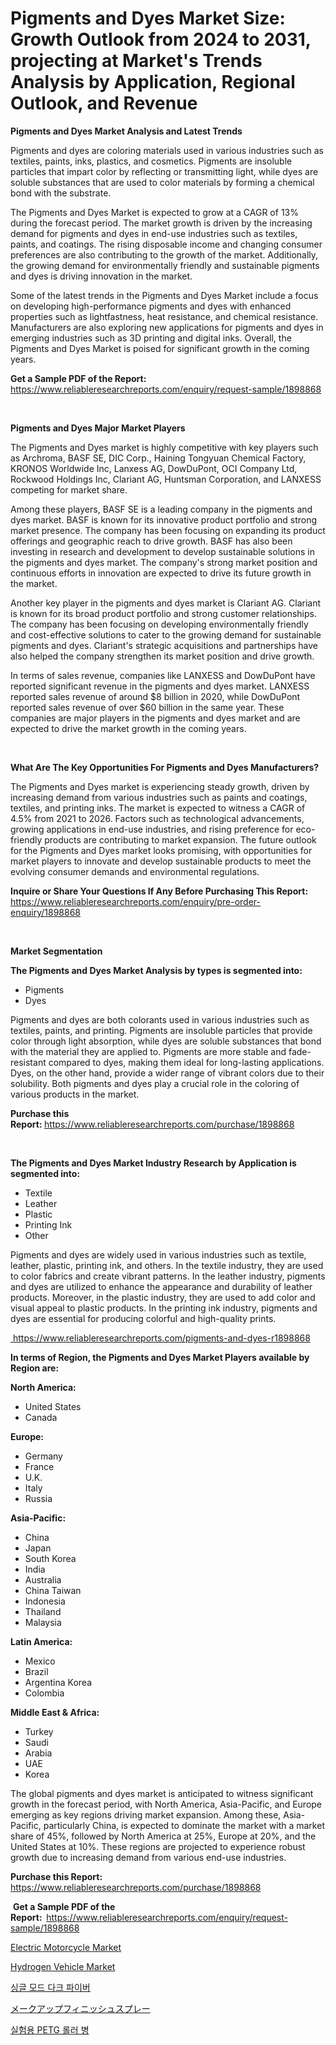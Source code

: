 <p><h1>Pigments and Dyes Market Size: Growth Outlook from 2024 to 2031, projecting at Market's Trends Analysis by Application, Regional Outlook, and Revenue</h1></p><p><strong>Pigments and Dyes Market Analysis and Latest Trends</strong></p>
<p><p>Pigments and dyes are coloring materials used in various industries such as textiles, paints, inks, plastics, and cosmetics. Pigments are insoluble particles that impart color by reflecting or transmitting light, while dyes are soluble substances that are used to color materials by forming a chemical bond with the substrate.</p><p>The Pigments and Dyes Market is expected to grow at a CAGR of 13% during the forecast period. The market growth is driven by the increasing demand for pigments and dyes in end-use industries such as textiles, paints, and coatings. The rising disposable income and changing consumer preferences are also contributing to the growth of the market. Additionally, the growing demand for environmentally friendly and sustainable pigments and dyes is driving innovation in the market.</p><p>Some of the latest trends in the Pigments and Dyes Market include a focus on developing high-performance pigments and dyes with enhanced properties such as lightfastness, heat resistance, and chemical resistance. Manufacturers are also exploring new applications for pigments and dyes in emerging industries such as 3D printing and digital inks. Overall, the Pigments and Dyes Market is poised for significant growth in the coming years.</p></p>
<p><strong>Get a Sample PDF of the Report:&nbsp;</strong> <a href="https://www.reliableresearchreports.com/enquiry/request-sample/1898868">https://www.reliableresearchreports.com/enquiry/request-sample/1898868</a></p>
<p>&nbsp;</p>
<p><strong>Pigments and Dyes Major Market Players</strong></p>
<p><p>The Pigments and Dyes market is highly competitive with key players such as Archroma, BASF SE, DIC Corp., Haining Tongyuan Chemical Factory, KRONOS Worldwide Inc, Lanxess AG, DowDuPont, OCI Company Ltd, Rockwood Holdings Inc, Clariant AG, Huntsman Corporation, and LANXESS competing for market share.</p><p>Among these players, BASF SE is a leading company in the pigments and dyes market. BASF is known for its innovative product portfolio and strong market presence. The company has been focusing on expanding its product offerings and geographic reach to drive growth. BASF has also been investing in research and development to develop sustainable solutions in the pigments and dyes market. The company's strong market position and continuous efforts in innovation are expected to drive its future growth in the market.</p><p>Another key player in the pigments and dyes market is Clariant AG. Clariant is known for its broad product portfolio and strong customer relationships. The company has been focusing on developing environmentally friendly and cost-effective solutions to cater to the growing demand for sustainable pigments and dyes. Clariant's strategic acquisitions and partnerships have also helped the company strengthen its market position and drive growth.</p><p>In terms of sales revenue, companies like LANXESS and DowDuPont have reported significant revenue in the pigments and dyes market. LANXESS reported sales revenue of around $8 billion in 2020, while DowDuPont reported sales revenue of over $60 billion in the same year. These companies are major players in the pigments and dyes market and are expected to drive the market growth in the coming years.</p></p>
<p>&nbsp;</p>
<p><strong>What Are The Key Opportunities For Pigments and Dyes Manufacturers?</strong></p>
<p><p>The Pigments and Dyes market is experiencing steady growth, driven by increasing demand from various industries such as paints and coatings, textiles, and printing inks. The market is expected to witness a CAGR of 4.5% from 2021 to 2026. Factors such as technological advancements, growing applications in end-use industries, and rising preference for eco-friendly products are contributing to market expansion. The future outlook for the Pigments and Dyes market looks promising, with opportunities for market players to innovate and develop sustainable products to meet the evolving consumer demands and environmental regulations.</p></p>
<p><strong>Inquire or Share Your Questions If Any Before Purchasing This Report:</strong> <a href="https://www.reliableresearchreports.com/enquiry/pre-order-enquiry/1898868">https://www.reliableresearchreports.com/enquiry/pre-order-enquiry/1898868</a></p>
<p>&nbsp;</p>
<p><strong>Market Segmentation</strong></p>
<p><strong>The Pigments and Dyes Market Analysis by types is segmented into:</strong></p>
<p><ul><li>Pigments</li><li>Dyes</li></ul></p>
<p><p>Pigments and dyes are both colorants used in various industries such as textiles, paints, and printing. Pigments are insoluble particles that provide color through light absorption, while dyes are soluble substances that bond with the material they are applied to. Pigments are more stable and fade-resistant compared to dyes, making them ideal for long-lasting applications. Dyes, on the other hand, provide a wider range of vibrant colors due to their solubility. Both pigments and dyes play a crucial role in the coloring of various products in the market.</p></p>
<p><strong>Purchase this Report:&nbsp;</strong><a href="https://www.reliableresearchreports.com/purchase/1898868">https://www.reliableresearchreports.com/purchase/1898868</a></p>
<p>&nbsp;</p>
<p><strong>The Pigments and Dyes Market Industry Research by Application is segmented into:</strong></p>
<p><ul><li>Textile</li><li>Leather</li><li>Plastic</li><li>Printing Ink</li><li>Other</li></ul></p>
<p><p>Pigments and dyes are widely used in various industries such as textile, leather, plastic, printing ink, and others. In the textile industry, they are used to color fabrics and create vibrant patterns. In the leather industry, pigments and dyes are utilized to enhance the appearance and durability of leather products. Moreover, in the plastic industry, they are used to add color and visual appeal to plastic products. In the printing ink industry, pigments and dyes are essential for producing colorful and high-quality prints.</p></p>
<p><a href="https://www.reliableresearchreports.com/pigments-and-dyes-r1898868">&nbsp;https://www.reliableresearchreports.com/pigments-and-dyes-r1898868</a></p>
<p><strong>In terms of Region, the Pigments and Dyes Market Players available by Region are:</strong></p>
<p>
    <p> <strong> North America: </strong>
        <ul>
            <li>United States</li>
            <li>Canada</li>
        </ul>
        </p> 
    <p> <strong> Europe: </strong>
        <ul>
            <li>Germany</li>
            <li>France</li>
            <li>U.K.</li>
            <li>Italy</li>
            <li>Russia</li>
        </ul>
        </p> 
    <p> <strong> Asia-Pacific: </strong>
        <ul>
            <li>China</li>
            <li>Japan</li>
            <li>South Korea</li>
            <li>India</li>
            <li>Australia</li>
            <li>China Taiwan</li>
            <li>Indonesia</li>
            <li>Thailand</li>
            <li>Malaysia</li>
        </ul>
        </p> 
    <p> <strong> Latin America: </strong>
        <ul>
            <li>Mexico</li>
            <li>Brazil</li>
            <li>Argentina Korea</li>
            <li>Colombia</li>
        </ul>
        </p> 
    <p> <strong> Middle East & Africa: </strong>
        <ul>
            <li>Turkey</li>
            <li>Saudi</li>
            <li>Arabia</li>
            <li>UAE</li>
            <li>Korea</li>
        </ul>
    </p>
    </p>
<p><p>The global pigments and dyes market is anticipated to witness significant growth in the forecast period, with North America, Asia-Pacific, and Europe emerging as key regions driving market expansion. Among these, Asia-Pacific, particularly China, is expected to dominate the market with a market share of 45%, followed by North America at 25%, Europe at 20%, and the United States at 10%. These regions are projected to experience robust growth due to increasing demand from various end-use industries.</p></p>
<p><strong>Purchase this Report: </strong><a href="https://www.reliableresearchreports.com/purchase/1898868">https://www.reliableresearchreports.com/purchase/1898868</a></p>
<p>&nbsp;<strong>Get a Sample PDF of the Report:&nbsp;&nbsp;</strong><a href="https://www.reliableresearchreports.com/enquiry/request-sample/1898868">https://www.reliableresearchreports.com/enquiry/request-sample/1898868</a></p>
<p><strong></strong></p>
<p><p><a href="https://github.com/johnbach50/Market-Research-Report-List-3/blob/main/electric-motorcycle-market.md">Electric Motorcycle Market</a></p><p><a href="https://github.com/pjcfca/Market-Research-Report-List-3/blob/main/hydrogen-vehicle-market.md">Hydrogen Vehicle Market</a></p><p><a href="https://medium.com/@pepo3k/%EA%B8%80%EB%A1%9C%EB%B2%8C-%EC%8B%B1%EA%B8%80%EB%AA%A8%EB%93%9C-%EB%8B%A4%ED%81%AC-%ED%8C%8C%EC%9D%B4%EB%B2%84-%EC%8B%9C%EC%9E%A5%EC%9D%98-%ED%8F%AC%EA%B4%84%EC%A0%81-%EB%B6%84%EC%84%9D-%EC%84%B1%EC%9E%A5-%ED%8A%B8%EB%A0%8C%EB%93%9C-%EB%B0%8F-%EC%8B%9C%EC%9E%A5-%EC%98%88%EC%B8%A1-2024-2031-08ac1ae6ace8">싱글 모드 다크 파이버</a></p><p><a href="https://github.com/tubbs463/Market-Research-Report-List-1/blob/main/1931189129281.md">メークアップフィニッシュスプレー</a></p><p><a href="https://github.com/AidenReinger/Market-Research-Report-List-1/blob/main/9365567116739.md">실험용 PETG 롤러 병</a></p></p>
